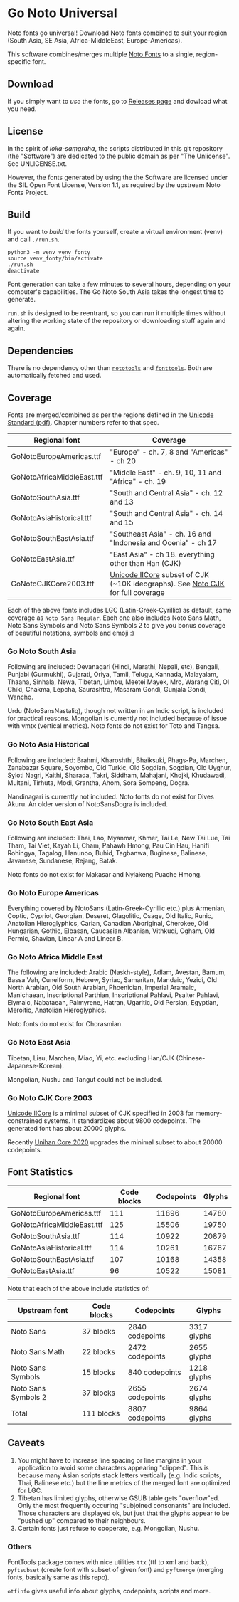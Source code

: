 # Go Noto Universal

Noto fonts go universal! Download Noto fonts combined to suit your region (South Asia, SE Asia,
Africa-MiddleEast, Europe-Americas).

This software combines/merges multiple [Noto Fonts](https://github.com/googlefonts/noto-fonts) to a
single, region-specific font.

## Download

If you simply want to _use_ the fonts, go to [Releases
page](https://github.com/satbyy/go-noto-universal/releases/) and dowload what you need.

## License

In the spirit of _loka-saṃgraha_, the scripts distributed in this git repository (the "Software")
are dedicated to the public domain as per "The Unlicense". See UNLICENSE.txt.

However, the fonts generated by using the the Software are licensed under the SIL Open Font License,
Version 1.1, as required by the upstream Noto Fonts Project.

## Build

If you want to _build_ the fonts yourself, create a virtual environment (venv) and call `./run.sh`.

```
python3 -m venv venv_fonty
source venv_fonty/bin/activate
./run.sh
deactivate
```

Font generation can take a few minutes to several hours, depending on your computer's capabilities.
The Go Noto South Asia takes the longest time to generate.

`run.sh` is designed to be reentrant, so you can run it multiple times without altering the working
state of the repository or downloading stuff again and again.

## Dependencies

There is no dependency other than [`nototools`](https://github.com/googlefonts/nototools) and
[`fonttools`](https://github.com/fonttools/fonttools/). Both are automatically fetched and used.

## Coverage

Fonts are merged/combined as per the regions defined in the [Unicode Standard
(pdf)](https://www.unicode.org/versions/Unicode14.0.0/UnicodeStandard-14.0.pdf). Chapter numbers
refer to that spec.

| Regional font              | Coverage                                                                                  |
|----------------------------|-------------------------------------------------------------------------------------------|
| GoNotoEuropeAmericas.ttf   | "Europe" - ch. 7, 8 and "Americas" - ch 20                                                |
| GoNotoAfricaMiddleEast.ttf | "Middle East" - ch. 9, 10, 11 and "Africa" - ch. 19                                       |
| GoNotoSouthAsia.ttf        | "South and Central Asia" - ch. 12 and 13                                                  |
| GoNotoAsiaHistorical.ttf   | "South and Central Asia" - ch. 14 and 15                                                  |
| GoNotoSouthEastAsia.ttf    | "Southeast Asia" - ch. 16 and "Indonesia and Ocenia" - ch 17                              |
| GoNotoEastAsia.ttf         | "East Asia" - ch 18. everything other than Han (CJK)                                      |
| GoNotoCJKCore2003.ttf      | [Unicode IICore][1] subset of CJK (~10K ideographs). See [Noto CJK][2] for full coverage |

Each of the above fonts includes LGC (Latin-Greek-Cyrillic) as default, same coverage as `Noto Sans
Regular`. Each one also includes Noto Sans Math, Noto Sans Symbols and Noto Sans Symbols 2 to give
you bonus coverage of beautiful notations, symbols and emoji :)

### Go Noto South Asia

Following are included: Devanagari (Hindi, Marathi, Nepali, etc), Bengali, Punjabi (Gurmukhi),
Gujarati, Oriya, Tamil, Telugu, Kannada, Malayalam, Thaana, Sinhala, Newa, Tibetan, Limbu, Meetei
Mayek, Mro, Warang Citi, Ol Chiki, Chakma, Lepcha, Saurashtra, Masaram Gondi, Gunjala Gondi, Wancho.

Urdu (NotoSansNastaliq), though not written in an Indic script, is included for practical
reasons. Mongolian is currently not included because of issue with vmtx (vertical metrics). Noto
fonts do not exist for Toto and Tangsa.

### Go Noto Asia Historical

Following are included: Brahmi, Kharoshthi, Bhaiksuki, Phags-Pa, Marchen, Zanabazar Square, Soyombo,
Old Turkic, Old Sogdian, Sogdian, Old Uyghur, Syloti Nagri, Kaithi, Sharada, Takri, Siddham,
Mahajani, Khojki, Khudawadi, Multani, Tirhuta, Modi, Grantha, Ahom, Sora Sompeng, Dogra.

Nandinagari is currently not included. Noto fonts do not exist for Dives Akuru. An older version of
NotoSansDogra is included.

### Go Noto South East Asia

Following are included: Thai, Lao, Myanmar, Khmer, Tai Le, New Tai Lue, Tai Tham, Tai Viet, Kayah
Li, Cham, Pahawh Hmong, Pau Cin Hau, Hanifi Rohingya, Tagalog, Hanunoo, Buhid, Tagbanwa, Buginese,
Balinese, Javanese, Sundanese, Rejang, Batak.

Noto fonts do not exist for Makasar and Nyiakeng Puache Hmong.

### Go Noto Europe Americas

Everything covered by NotoSans (Latin-Greek-Cyrillic etc.) plus Armenian, Coptic, Cypriot, Georgian,
Deseret, Glagolitic, Osage, Old Italic, Runic, Anatolian Hieroglyphics, Carian, Canadian Aboriginal,
Cherokee, Old Hungarian, Gothic, Elbasan, Caucasian Albanian, Vithkuqi, Ogham, Old Permic, Shavian,
Linear A and Linear B.

### Go Noto Africa Middle East

The following are included: Arabic (Naskh-style), Adlam, Avestan, Bamum, Bassa Vah, Cuneiform,
Hebrew, Syriac, Samaritan, Mandaic, Yezidi, Old North Arabian, Old South Arabian, Phoenician,
Imperial Aramaic, Manichaean, Inscriptional Parthian, Inscriptional Pahlavi, Psalter Pahlavi,
Elymaic, Nabataean, Palmyrene, Hatran, Ugaritic, Old Persian, Egyptian, Meroitic, Anatolian
Hieroglyphics.

Noto fonts do not exist for Chorasmian.

### Go Noto East Asia

Tibetan, Lisu, Marchen, Miao, Yi, etc. excluding Han/CJK (Chinese-Japanese-Korean).

Mongolian, Nushu and Tangut could not be included.

### Go Noto CJK Core 2003

[Unicode IICore][1] is a minimal subset of CJK specified in 2003 for memory-constrained systems. It
standardizes about 9800 codepoints. The generated font has about 20000 glyphs.

Recently [Unihan Core 2020](https://unicode.org/charts/unihan.html) upgrades the minimal subset to
about 20000 codepoints.

## Font Statistics

| Regional font              | Code blocks | Codepoints | Glyphs |
|----------------------------|-------------|------------|--------|
| GoNotoEuropeAmericas.ttf   | 111         | 11896      | 14780  |
| GoNotoAfricaMiddleEast.ttf | 125         | 15506      | 19750  |
| GoNotoSouthAsia.ttf        | 114         | 10922      | 20879  |
| GoNotoAsiaHistorical.ttf   | 114         | 10261      | 16767  |
| GoNotoSouthEastAsia.ttf    | 107         | 10168      | 14358  |
| GoNotoEastAsia.ttf         | 96          | 10522      | 15081  |

Note that each of the above include statistics of:

| Upstream font       | Code blocks | Codepoints      | Glyphs      |
|---------------------|-------------|-----------------|-------------|
| Noto Sans           | 37 blocks   | 2840 codepoints | 3317 glyphs |
| Noto Sans Math      | 22 blocks   | 2472 codepoints | 2655 glyphs |
| Noto Sans Symbols   | 15 blocks   | 840 codepoints  | 1218 glyphs |
| Noto Sans Symbols 2 | 37 blocks   | 2655 codepoints | 2674 glyphs |
| Total               | 111 blocks  | 8807 codepoints | 9864 glyphs |

## Caveats

1. You might have to increase line spacing or line margins in your application to avoid some
   characters appearing "clipped". This is because many Asian scripts stack letters vertically
   (e.g. Indic scripts, Thai, Balinese etc.) but the line metrics of the merged font are
   optimized for LGC.
2. Tibetan has limited glyphs, otherwise GSUB table gets "overflow"ed. Only the most frequently
   occuring "subjoined consonants" are included. Those characters are displayed ok, but just that
   the glyphs appear to be "pushed up" compared to their neighbours.
3. Certain fonts just refuse to cooperate, e.g. Mongolian, Nushu.

### Others

FontTools package comes with nice utilities `ttx` (ttf to xml and back), `pyftsubset` (create font
with subset of given font) and `pyftmerge` (merging fonts, basically same as this repo).

`otfinfo` gives useful info about glyphs, codepoints, scripts and more.

<!--
1891 glyphs -> GSUB LookupIndex 1293 fails
1575 glyphs -> GSUB LookupIndex 646 fails. Max Lookuptable size = 1651
(NoSubjoined) 168 code points, 688 glpyhs -> GSUB LookupCount 1680

../venv_fonty/bin/pyftsubset  NotoSerifTibetan-Regular.ttf \
    --unicodes=U+0F00-0F8C,U+0F90,U+0F94,U+0F95,U+0F97,U+0F9F,U+0FA1,U+0FA3,U+0FA4,\
    U+0FA6,U+0FA9,U+0FAB,U+0FAD,U+0FAF,U+0FB1-0FB3,U+0FB06-0FB8,U+0FBE-0FDA
=> gives 181 codepoints, 1380 glyphs, 401KB size, GSUB LookupCount 915

In comparison, Devanagari has GSUB LookupCount = 120 just!

--unicodes=U+0F00-0F68,U+0F6B-0F87,U+0F90,U+0F94,U+0F95,U+0F97,U+0F
9F,U+0FA1,U+0FA3,U+0FA4,U+0FA6,U+0FA9,U+0FAB,U+0FAD,U+0FAF,U+0FB1-0FB3,U+0FB06-0FB8,U+0FBE-0FDA

=> gives 174 codepoints, 1322 glyphs, 385KB size, GSUB LookupCount 892

-ka, -ga, -ja, -ta, -da, -na, -pa, -ba, -ma, -ya, -ra, -la, -wa, -tsa, -ha

Bhutanese/Tibetan only:

 --unicodes=U+0F00-0F8F,U+0F90,U+0F92,U+0F97,U+0F9F,u+0FA1,U+0FA3,U+0FA4,U+0FA6,U+0FA8,U+0FA9,U+0FAD,U+0FB1-0FB3,U+0FB7

155 codepoints, 1435 glyphs, 426 KB,

 --unicodes=U+0F00-0F8C,U+0F90,U+0F92,U+0F97,U+0F9F,u+0FA1,U+0FA3,U+0FA4,U+0FA6,U+0FA8,U+0FA9,U+0FAD,U+0FB1-0FB3,U+0FB8,U+0FBE-0FDA

180 codepoints, 1456 glyphs, 431KB, GSUB 988 lookup ==> Not working

 --unicodes=U+0F00-0F8C,U+0F90,U+0F92,U+0F94,U+0FF99,U+0FAD,U+0FB1-0FB3,U+0FBA-0FDA

175 codepoints, 1023 glyphs, 285KB, GSUB 646 lookup ==> WORKS WITH EastAsia.ttf and SouthAsia.ttf!

  --unicodes=U+0F00-0F8C,U+0F90,U+0F92,U+0F94,U+0F9F,U+0FF99,U+0FAD,U+0FB1-0FB3,U+0FBA-0FDA
(added TA) 176 codepoints, 1096 glyphs, 309KB, GSUB 703

 --unicodes=U+0F00-0F8C,U+0F90,U+0F92,U+0F94,U+0F99,U+0F9F,U+0FA4,U+0FAD,U+0FB1-0FB3,U+0FBA-0FDA
(added TA, PA) 178 codepoints, 1170 glyphs, 330KB, GSUB 749

 --unicodes=U+0F00-0F8C,U+0F90,U+0F92,U+0F94,U+0F99,U+0F9F,U+0FA4,U+0FA9,U+0FAD,U+0FB1-0FB3,U+0FBA-0FDA
(added TA, PA, TSA) 179 codepoints, 1204 glyphs, 343KB, GSUB 771 ==> WORKS with both South Asia!

  --unicodes=U+0F00-0F8C,U+0F90,U+0F92,U+0F94,U+0F99,U+0F9F,U+0FA1,U+0FA4,U+0FA9,U+0FAD,U+0FB1-0FB3,U+0FBA-0FDA
(added TA, PA, TSA, DA) 180 codepoints, 1297 glyphs, 374KB, GSUB 845

  --unicodes=U+0F00-0F8C,U+0F90,U+0F92,U+0F94,U+0F99,U+0F9F,U+0FA1,U+0FA4,U+0FA6,U+0FA9,U+0FAD,U+0FB1-0FB3,U+0FBA-0FDA
(added TA, PA, TSA, DA, BA) 181 codepoints, 1381 glyphs, 402KB, GSUB 912

DA > BA > TA > PA > TSA

--unicodes=U+0F00-0F8C,U+0FAD,U+0FB1,U+0FB2,U+0FBE-0FDA
Basic minimal set 168 codepoints, 839 glyphs, 234KB, 541 GSUB
-->

[1]: https://en.wikipedia.org/wiki/International_Ideographs_Core
[2]: https://github.com/googlefonts/noto-cjk/
